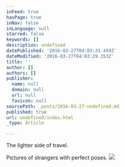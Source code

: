 ```yaml
---
inFeed: true
hasPage: true
inNav: false
inLanguage: null
starred: false
keywords: []
description: undefined
datePublished: '2016-03-27T04:03:31.459Z'
dateModified: '2016-03-27T04:03:29.353Z'
title: ''
author: []
authors: []
publisher:
  name: null
  domain: null
  url: null
  favicon: null
sourcePath: _posts/2016-03-27-undefined.md
published: true
url: undefined/index.html
_type: Article

---
```

The lighter side of travel.

Pictures of strangers with perfect poses. ![](https://the-grid-user-content.s3-us-west-2.amazonaws.com/8b2d1e53-b5d9-41b9-883a-d32c1c375fc2.jpg)